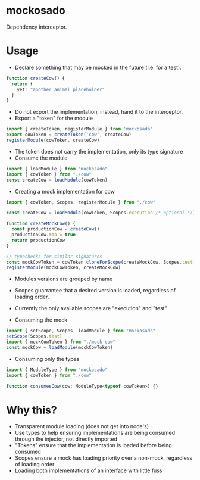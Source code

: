 # mockosado

Dependency interceptor.

# Usage

- Declare something that may be mocked in the future (i.e. for a test).

```ts
function createCow() {
  return {
    yet: "another animal placeholder"
  }
}
```

- Do not export the implementation, instead, hand it to the interceptor.
- Export a "token" for the module

```ts
import { createToken, registerModule } from 'mockosado'
export cowToken = createToken('cow', createCow)
registerModule(cowToken, createCow)
```

- The token does not carry the implementation, only its type signature
- Consume the module

```ts
import { loadModule } from "mockosado"
import { cowToken } from "./cow"
const createCow = loadModule(cowToken)
```

- Creating a mock implementation for cow

```ts
import { cowToken, Scopes, registerModule } from "./cow"

const createCow = loadModule(cowToken, Scopes.execution /* optional */)

function createMockCow() {
  const productionCow = createCow()
  productionCow.moo = true
  return productionCow
}

// typechecks for similar signatures
const mockCowToken = cowToken.cloneForScope(createMockCow, Scopes.test)
registerModule(mockCowToken, createMockCow)
```

- Modules versions are grouped by name
- Scopes guarrantee that a desired version is loaded, regardless of loading order.
- Currently the only available scopes are "execution" and "test"

- Consuming the mock

```ts
import { setScope, Scopes, loadModule } from "mockosado"
setScope(Scopes.test)
import { mockCowToken } from "./mock-cow"
const mockCow = loadModule(mockCowToken)
```

- Consuming only the types

```ts
import { ModuleType } from "mockosado"
import { cowToken } from "./cow"

function consumesCow(cow: ModuleType<typeof cowToken>) {}
```

# Why this?

- Transparent module loading (does not get into node's)
- Use types to help ensuring implementations are being consumed through the injector, not directly imported
- "Tokens" ensure that the implementation is loaded before being consumed
- Scopes ensure a mock has loading priority over a non-mock, regardless of loading order
- Loading both implementations of an interface with little fuss
